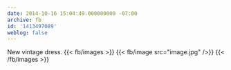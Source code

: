 ```yaml
---
date: 2014-10-16 15:04:49.000000000 -07:00
archive: fb
id: '1413497089'
weblog: false
---
```


New vintage dress.
{{< fb/images >}}
{{< fb/image src="image.jpg" />}}
{{< /fb/images >}}
